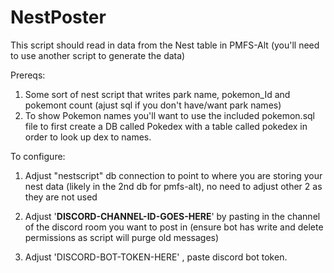 # NestPoster

This script should read in data from the Nest table in PMFS-Alt (you'll need to use another script to generate the data)

Prereqs:
1. Some sort of nest script that writes park name, pokemon_Id and pokemont count (ajust sql if you don't have/want park names)
2. To show Pokemon names you'll want to use the included pokemon.sql file to first create a DB called Pokedex with a table called pokedex in order to look up dex to names.

To configure:

1. Adjust "nestscript" db connection to point to where you are storing your nest data (likely in the 2nd db for pmfs-alt), no need to adjust other 2 as they are not used

2. Adjust '**DISCORD-CHANNEL-ID-GOES-HERE**' by pasting in the channel of the discord room you want to post in (ensure bot has write and delete permissions as script will purge old messages)

3. Adjust 'DISCORD-BOT-TOKEN-HERE' , paste discord bot token.

